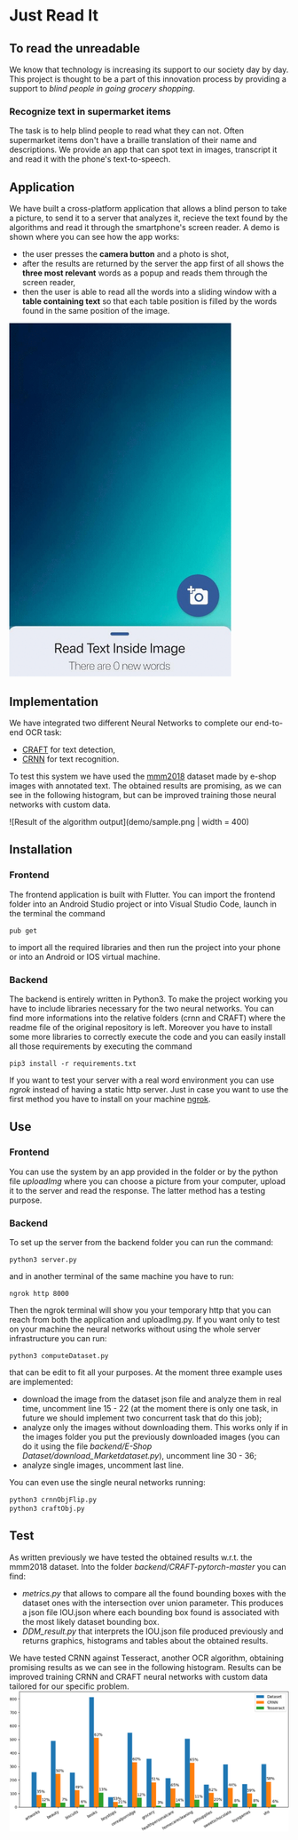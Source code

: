 # Just Read It
## To read the unreadable 
We know that technology is increasing its support to our society day by day. This project is thought to be a part of this innovation process by providing a support to *blind people in going grocery shopping*.

### Recognize text in supermarket items
The task is to help blind people to read what they can not. Often supermarket items don't have a braille translation of their name and descriptions. We provide an app that can spot text in images, transcript it and read it with the phone's text-to-speech.

## Application
We have built a cross-platform application that allows a blind person to take a picture, to send it to a server that analyzes it, recieve the text found by the algorithms and read it through the smartphone's screen reader. A demo is shown where you can see how the app works: 
- the user presses the **camera button** and a photo is shot,
- after the results are returned by the server the app first of all shows the **three most relevant** words as a popup and reads them through the screen reader, 
- then the user is able to read all the words into a sliding window with a **table containing text** so that each table position is filled by the words found in the same position of the image.

<img src="demo/demo.gif" width="400">

## Implementation
We have integrated two different Neural Networks to complete our end-to-end OCR task:
- [CRAFT](https://github.com/clovaai/CRAFT-pytorch) for text detection,
- [CRNN](https://github.com/meijieru/crnn.pytorch) for text recognition. 

To test this system we have used the [mmm2018](https://github.com/jiang-public/MMM2018) dataset made by e-shop images with annotated text. 
The obtained results are promising, as we can see in the following histogram, but can be improved training those neural networks with custom data.

![Result of the algorithm output](demo/sample.png | width = 400)

## Installation
### Frontend 
The frontend application is built with Flutter. You can import the frontend folder into an Android Studio project or into Visual Studio Code, launch in the terminal the command

	pub get 

to import all the required libraries and then run the project into your phone or into an Android or IOS virtual machine.

### Backend
The backend is entirely written in Python3. To make the project working you have to include libraries necessary for the two neural networks. You can find more informations into the relative folders (crnn and CRAFT) where the readme file of the original repository is left.
Moreover you have to install some more libraries to correctly execute the code and you can easily install all those requirements by executing the command 

	pip3 install -r requirements.txt

If you want to test your server with a real word environment you can use *ngrok* instead of having a static http server. Just in case you want to use the first method you have to install on your machine [ngrok](https://ngrok.com/download).

## Use
### Frontend 
You can use the system by an app provided in the folder or by the python file *uploadImg* where you can choose a picture from your computer, upload it to the server and read the response. The latter method has a testing purpose.

### Backend
To set up the server from the backend folder you can run the command:

	python3 server.py

and in another terminal of the same machine you have to run:
	
	ngrok http 8000

Then the ngrok terminal will show you your temporary http that you can reach from both the application and uploadImg.py. 
If you want only to test on your machine the neural networks without using the whole server infrastructure you can run:
	
	python3 computeDataset.py

that can be edit to fit all your purposes. At the moment three example uses are implemented:

- download the image from the dataset json file and analyze them in real time, uncomment line 15 - 22 (at the moment there is only one task, in future we should implement two concurrent task that do this job);
- analyze only the images without downloading them. This works only if in the images folder you put the previously downloaded images (you can do it using the file *backend/E-Shop Dataset/download_Marketdataset.py*), uncomment line 30 - 36;
- analyze single images, uncomment last line.

You can even use the single neural networks running:

	python3 crnnObjFlip.py
	python3 craftObj.py

## Test
As written previously we have tested the obtained results w.r.t. the mmm2018 dataset. Into the folder *backend/CRAFT-pytorch-master* you can find:

- *metrics.py* that allows to compare all the found bounding boxes with the dataset ones with the intersection over union parameter. This produces a json file IOU.json where each bounding box found is associated with the most likely dataset bounding box.
- *DDM_result.py* that interprets the IOU.json file produced previously and returns graphics, histograms and tables about the obtained results.

We have tested CRNN against Tesseract, another OCR algorithm, obtaining promising results as we can see in the following histogram.
Results can be improved training CRNN and CRAFT neural networks with custom data tailored for our specific problem.
![Histogram showing the precision results of the two different approaches CRNN and Tesseract](demo/histogram.png)
